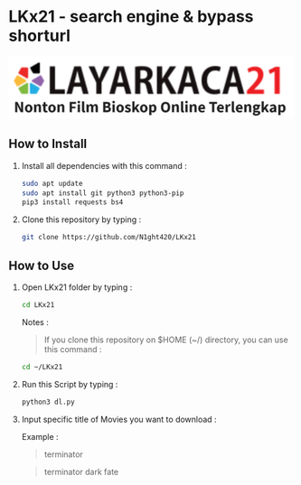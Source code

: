 # LKx21 - search engine & bypass shorturl

![LK21](images/Logo.png)

## How to Install
1. Install all dependencies with this command :
   ```bash
   sudo apt update
   sudo apt install git python3 python3-pip
   pip3 install requests bs4
   ```
   <script src="https://asciinema.org/a/332308.js" id="asciicast-332308" async data-autoplay="true"></script>
2. Clone this repository by typing :
   ```bash
   git clone https://github.com/N1ght420/LKx21
   ```
   <script src="https://asciinema.org/a/332310.js" id="asciicast-332310" async data-autoplay="true"></script>

## How to Use
1. Open LKx21 folder by typing :
   ```bash
   cd LKx21
   ```
   Notes :
   > If you clone this repository on $HOME (~/) directory, you can use this command :
   ```bash
   cd ~/LKx21
   ```
2. Run this Script by typing :
   ```bash
   python3 dl.py
   ```
3. Input specific title of Movies you want to download :
   
   Example :
   > terminator

   > terminator dark fate
   <script src="https://asciinema.org/a/332312.js" id="asciicast-332312" async data-autoplay="true"></script>
